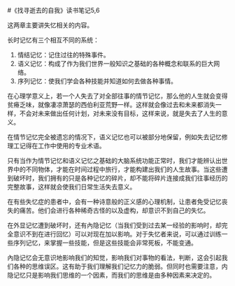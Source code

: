 #《找寻逝去的自我》读书笔记5,6

这两章主要讲失忆相关的内容。

长时记忆有三个相互不同的系统：

1. 情结记忆：记住过往的特殊事件。
2. 语义记忆：构成了作为我们世界一般知识之基础的各种概念和联系的巨大网络。
3. 序列记忆：使我们学会各种技能并知道如何去做各种事情。

在心理学意义上，若一个人失去了对全部往事的情节记忆，那么他的人生就会变得贫瘠乏味，就像凄凉萧瑟的西伯利亚荒野一样。这样就会像过去和未来都消失一样，不会对未来做出任何计划，对未来没有目标，这样来说，就是失去了人生的意义。

在情节记忆完全被遗忘的情况下，语义记忆也可以被部分地保留，例如失去记忆修理工记得在工作中使用的专业术语。

只有当作为情节记忆和语义记忆之基础的大脑系统功能正常时，我们才能辨认出世界中的不同物体，才能在时间过程中旅行，才能构建出我们的人生故事。当这些遭到破坏时，我们拥有的只是各种记忆的碎片，却不能将碎片连接成我们往事经历的完整故事，这样就会使我们日常生活失去意义。

在有些失忆症的患者中，会有一种诗意般的正义感的心理机制，让患者免受记忆丧失的痛苦。他们会进行各种稀奇古怪的以及虚构，却意识不到自己的失忆。

在外显记忆遭到破坏时，还有內隐记忆（当我们受到过去某一经验的影响时，却完全意识不到在进行回忆）可以对现在加以影响。对于失忆者来说，可以通过训练一些序列记忆，来掌握一些技能，但是这些技能会非常死板，不能变通。

內隐记忆会无意识地影响我们的知觉，影响我们对事物的看法，判断，这会引起我们各种的思维误区。这有助于我们理解我们记忆力的脆弱。但同时也需要注意，内隐记忆只是影响我们思维的一个因素，而我们的思维是由多种因素来决定的。

